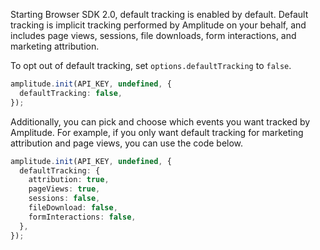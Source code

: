 Starting Browser SDK 2.0, default tracking is enabled by default. Default tracking is implicit tracking performed by Amplitude on your behalf, and includes page views, sessions, file downloads, form interactions, and marketing attribution.

To opt out of default tracking, set `options.defaultTracking` to `false`.

```ts
amplitude.init(API_KEY, undefined, {
  defaultTracking: false,
});
```

Additionally, you can pick and choose which events you want tracked by Amplitude. For example, if you only want default tracking for marketing attribution and page views, you can use the code below.

```ts
amplitude.init(API_KEY, undefined, {
  defaultTracking: {
    attribution: true,
    pageViews: true,
    sessions: false,
    fileDownload: false,
    formInteractions: false,
  },
});
```
